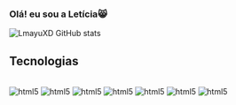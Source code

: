 ### Olá! eu sou a Letícia😸
![LmayuXD GitHub stats](https://github-readme-stats.vercel.app/api?username=LmayuXD&show_icons=true&theme=tokyonight)

## Tecnologias

<div style="display: inline_block"></br>
<img aling="center" alt="html5" src="https://img.shields.io/badge/HTML5-E34F26?style=for-the-badge&logo=html5&logoColor=white">
<img aling="center" alt="html5" src="https://img.shields.io/badge/JavaScript-323330?style=for-the-badge&logo=javascript&logoColor=F7DF1E">
<img aling="center" alt="html5" src="https://img.shields.io/badge/PHP-777BB4?style=for-the-badge&logo=php&logoColor=white">
<img aling="center" alt="html5" src="https://img.shields.io/badge/Lua-2C2D72?style=for-the-badge&logo=lua&logoColor=white">
<img aling="center" alt="html5" src="https://img.shields.io/badge/CSS3-1572B6?style=for-the-badge&logo=css3&logoColor=white">
<img aling="center" alt="html5" src="https://img.shields.io/badge/MySQL-00000F?style=for-the-badge&logo=mysql&logoColor=white">
<img aling="center" alt="html5" src="https://img.shields.io/badge/Unity-100000?style=for-the-badge&logo=unity&logoColor=white">
</div>
